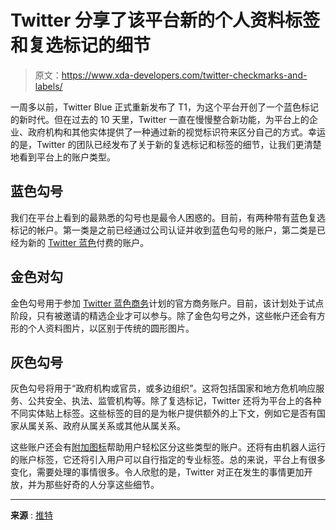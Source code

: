 # Twitter 分享了该平台新的个人资料标签和复选标记的细节

> 原文：<https://www.xda-developers.com/twitter-checkmarks-and-labels/>

一周多以前，Twitter Blue 正式重新发布了 T1，为这个平台开创了一个蓝色标记的新时代。但在过去的 10 天里，Twitter 一直在慢慢整合新功能，为平台上的企业、政府机构和其他实体提供了一种通过新的视觉标识符来区分自己的方式。幸运的是，Twitter 的团队已经发布了关于新的复选标记和标签的细节，让我们更清楚地看到平台上的账户类型。

## 蓝色勾号

我们在平台上看到的最熟悉的勾号也是最令人困惑的。目前，有两种带有蓝色复选标记的帐户。第一类是之前已经通过公司认证并收到蓝色勾号的账户，第二类是已经为新的 [Twitter 蓝色](https://www.xda-developers.com/twitter-blue/#blue-checkmark)付费的账户。

## 金色对勾

金色勾号用于参加 [Twitter 蓝色商务](https://business.twitter.com/en/blog/twitter-blue-for-business.html)计划的官方商务账户。目前，该计划处于试点阶段，只有被邀请的精选企业才可以参与。除了金色勾号之外，这些帐户还会有方形的个人资料图片，以区别于传统的圆形图片。

## 灰色勾号

灰色勾号将用于“政府机构或官员，或多边组织”。这将包括国家和地方危机响应服务、公共安全、执法、监管机构等。除了复选标记，Twitter 还将为平台上的各种不同实体贴上标签。这些标签的目的是为帐户提供额外的上下文，例如它是否有国家从属关系、政府从属关系或其他从属关系。

这些账户还会有[附加图标](https://help.twitter.com/en/rules-and-policies/state-affiliated)帮助用户轻松区分这些类型的账户。还将有由机器人运行的账户标签，它还将引入用户可以自行指定的专业标签。总的来说，平台上有很多变化，需要处理的事情很多。令人欣慰的是，Twitter 对正在发生的事情更加开放，并为那些好奇的人分享这些细节。

* * *

**来源** : [推特](https://help.twitter.com/en/rules-and-policies/profile-labels)